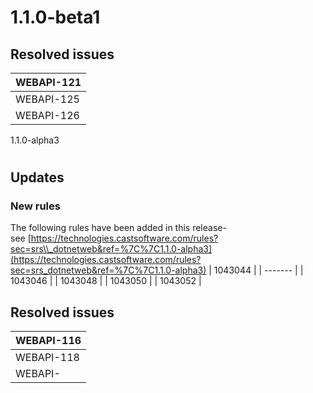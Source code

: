 # 1.1.0-beta1

## Resolved issues

| WEBAPI-121 |
| ---------- |
| WEBAPI-125 |
| WEBAPI-126 |

1.1.0-alpha3
# 

## Updates

### New rules

The following rules have been added in this release- see [https://technologies.castsoftware.com/rules?sec=srs\\_dotnetweb&ref=%7C%7C1.1.0-alpha3](https://technologies.castsoftware.com/rules?sec=srs_dotnetweb&ref=%7C%7C1.1.0-alpha3)
| 1043044 |
| ------- |
| 1043046 |
| 1043048 |
| 1043050 |
| 1043052 |

## Resolved issues

| WEBAPI-116 |
| ---------- |
| WEBAPI-118 |
| WEBAPI- |

